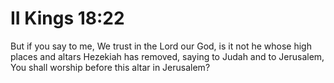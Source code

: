# II Kings 18:22

But if you say to me, We trust in the Lord our God, is it not he whose high places and altars Hezekiah has removed, saying to Judah and to Jerusalem, You shall worship before this altar in Jerusalem?
